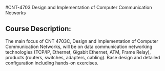 
#CNT-4703 Design and Implementation of Computer Communication Networks

## Course Description: 

The main focus of CNT 4703C, Design and Implementation of Computer Communication Networks, will be on data communication networking technologies (TCP/IP, Ethernet, Gigabit Ethernet, ATM, Frame Relay), products (routers, switches, adapters, cabling). Base design and detailed configuration including hands-on exercises.
